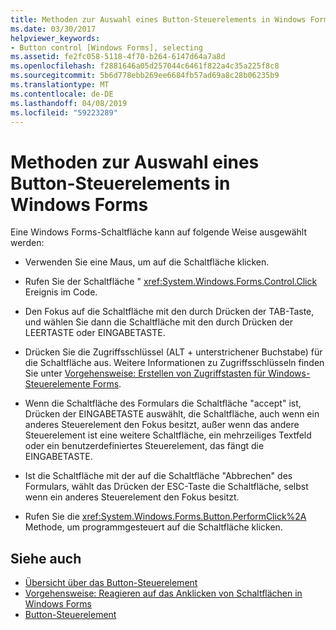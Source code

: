 ```yaml
---
title: Methoden zur Auswahl eines Button-Steuerelements in Windows Forms
ms.date: 03/30/2017
helpviewer_keywords:
- Button control [Windows Forms], selecting
ms.assetid: fe2fc058-5118-4f70-b264-6147d64a7a8d
ms.openlocfilehash: f2881646a05d257044c6461f822a4c35a225f8c8
ms.sourcegitcommit: 5b6d778ebb269ee6684fb57ad69a8c28b06235b9
ms.translationtype: MT
ms.contentlocale: de-DE
ms.lasthandoff: 04/08/2019
ms.locfileid: "59223289"
---
```

# <a name="ways-to-select-a-windows-forms-button-control"></a>Methoden zur Auswahl eines Button-Steuerelements in Windows Forms
Eine Windows Forms-Schaltfläche kann auf folgende Weise ausgewählt werden:  
  
-   Verwenden Sie eine Maus, um auf die Schaltfläche klicken.  
  
-   Rufen Sie der Schaltfläche " <xref:System.Windows.Forms.Control.Click> Ereignis im Code.  
  
-   Den Fokus auf die Schaltfläche mit den durch Drücken der TAB-Taste, und wählen Sie dann die Schaltfläche mit den durch Drücken der LEERTASTE oder EINGABETASTE.  
  
-   Drücken Sie die Zugriffsschlüssel (ALT + unterstrichener Buchstabe) für die Schaltfläche aus. Weitere Informationen zu Zugriffsschlüsseln finden Sie unter [Vorgehensweise: Erstellen von Zugriffstasten für Windows-Steuerelemente Forms](how-to-create-access-keys-for-windows-forms-controls.md).  
  
-   Wenn die Schaltfläche des Formulars die Schaltfläche "accept" ist, Drücken der EINGABETASTE auswählt, die Schaltfläche, auch wenn ein anderes Steuerelement den Fokus besitzt, außer wenn das andere Steuerelement ist eine weitere Schaltfläche, ein mehrzeiliges Textfeld oder ein benutzerdefiniertes Steuerelement, das fängt die EINGABETASTE.  
  
-   Ist die Schaltfläche mit der auf die Schaltfläche "Abbrechen" des Formulars, wählt das Drücken der ESC-Taste die Schaltfläche, selbst wenn ein anderes Steuerelement den Fokus besitzt.  
  
-   Rufen Sie die <xref:System.Windows.Forms.Button.PerformClick%2A> Methode, um programmgesteuert auf die Schaltfläche klicken.  
  
## <a name="see-also"></a>Siehe auch

- [Übersicht über das Button-Steuerelement](button-control-overview-windows-forms.md)
- [Vorgehensweise: Reagieren auf das Anklicken von Schaltflächen in Windows Forms](how-to-respond-to-windows-forms-button-clicks.md)
- [Button-Steuerelement](button-control-windows-forms.md)
